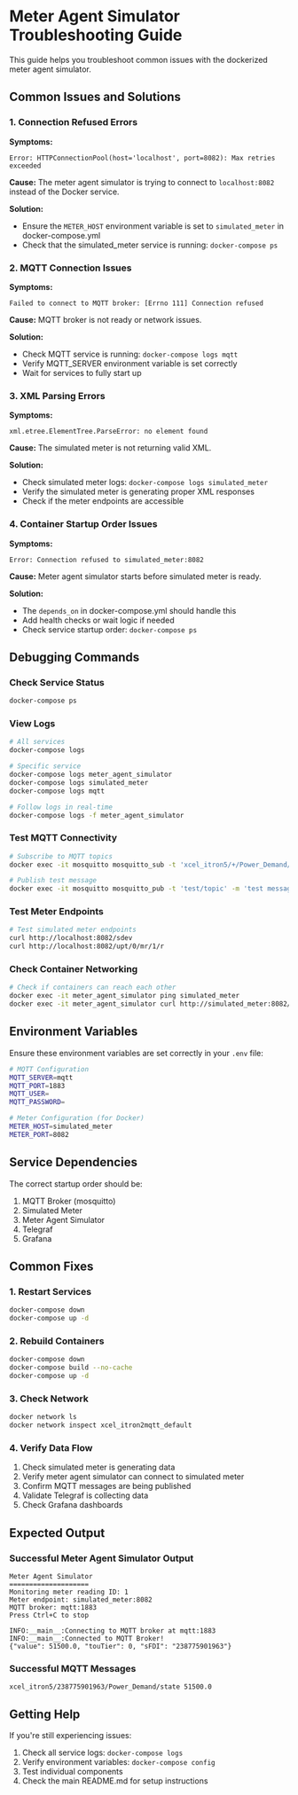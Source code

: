 # Meter Agent Simulator Troubleshooting Guide

This guide helps you troubleshoot common issues with the dockerized meter agent simulator.

## Common Issues and Solutions

### 1. Connection Refused Errors

**Symptoms:**
```
Error: HTTPConnectionPool(host='localhost', port=8082): Max retries exceeded
```

**Cause:** The meter agent simulator is trying to connect to `localhost:8082` instead of the Docker service.

**Solution:**
- Ensure the `METER_HOST` environment variable is set to `simulated_meter` in docker-compose.yml
- Check that the simulated_meter service is running: `docker-compose ps`

### 2. MQTT Connection Issues

**Symptoms:**
```
Failed to connect to MQTT broker: [Errno 111] Connection refused
```

**Cause:** MQTT broker is not ready or network issues.

**Solution:**
- Check MQTT service is running: `docker-compose logs mqtt`
- Verify MQTT_SERVER environment variable is set correctly
- Wait for services to fully start up

### 3. XML Parsing Errors

**Symptoms:**
```
xml.etree.ElementTree.ParseError: no element found
```

**Cause:** The simulated meter is not returning valid XML.

**Solution:**
- Check simulated meter logs: `docker-compose logs simulated_meter`
- Verify the simulated meter is generating proper XML responses
- Check if the meter endpoints are accessible

### 4. Container Startup Order Issues

**Symptoms:**
```
Error: Connection refused to simulated_meter:8082
```

**Cause:** Meter agent simulator starts before simulated meter is ready.

**Solution:**
- The `depends_on` in docker-compose.yml should handle this
- Add health checks or wait logic if needed
- Check service startup order: `docker-compose ps`

## Debugging Commands

### Check Service Status
```bash
docker-compose ps
```

### View Logs
```bash
# All services
docker-compose logs

# Specific service
docker-compose logs meter_agent_simulator
docker-compose logs simulated_meter
docker-compose logs mqtt

# Follow logs in real-time
docker-compose logs -f meter_agent_simulator
```

### Test MQTT Connectivity
```bash
# Subscribe to MQTT topics
docker exec -it mosquitto mosquitto_sub -t 'xcel_itron5/+/Power_Demand/state' -v

# Publish test message
docker exec -it mosquitto mosquitto_pub -t 'test/topic' -m 'test message'
```

### Test Meter Endpoints
```bash
# Test simulated meter endpoints
curl http://localhost:8082/sdev
curl http://localhost:8082/upt/0/mr/1/r
```

### Check Container Networking
```bash
# Check if containers can reach each other
docker exec -it meter_agent_simulator ping simulated_meter
docker exec -it meter_agent_simulator curl http://simulated_meter:8082/sdev
```

## Environment Variables

Ensure these environment variables are set correctly in your `.env` file:

```bash
# MQTT Configuration
MQTT_SERVER=mqtt
MQTT_PORT=1883
MQTT_USER=
MQTT_PASSWORD=

# Meter Configuration (for Docker)
METER_HOST=simulated_meter
METER_PORT=8082
```

## Service Dependencies

The correct startup order should be:
1. MQTT Broker (mosquitto)
2. Simulated Meter
3. Meter Agent Simulator
4. Telegraf
5. Grafana

## Common Fixes

### 1. Restart Services
```bash
docker-compose down
docker-compose up -d
```

### 2. Rebuild Containers
```bash
docker-compose down
docker-compose build --no-cache
docker-compose up -d
```

### 3. Check Network
```bash
docker network ls
docker network inspect xcel_itron2mqtt_default
```

### 4. Verify Data Flow
1. Check simulated meter is generating data
2. Verify meter agent simulator can connect to simulated meter
3. Confirm MQTT messages are being published
4. Validate Telegraf is collecting data
5. Check Grafana dashboards

## Expected Output

### Successful Meter Agent Simulator Output
```
Meter Agent Simulator
====================
Monitoring meter reading ID: 1
Meter endpoint: simulated_meter:8082
MQTT broker: mqtt:1883
Press Ctrl+C to stop

INFO:__main__:Connecting to MQTT broker at mqtt:1883
INFO:__main__:Connected to MQTT Broker!
{"value": 51500.0, "touTier": 0, "sFDI": "238775901963"}
```

### Successful MQTT Messages
```
xcel_itron5/238775901963/Power_Demand/state 51500.0
```

## Getting Help

If you're still experiencing issues:

1. Check all service logs: `docker-compose logs`
2. Verify environment variables: `docker-compose config`
3. Test individual components
4. Check the main README.md for setup instructions 